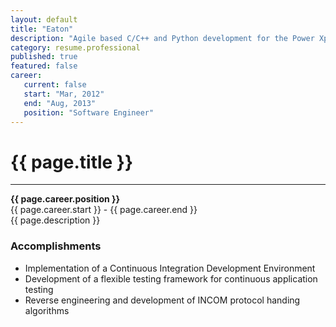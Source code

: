 ```yaml
---
layout: default
title: "Eaton"
description: "Agile based C/C++ and Python development for the Power Xpert Gateway Toolkit"  
category: resume.professional
published: true
featured: false
career:
   current: false
   start: "Mar, 2012"
   end: "Aug, 2013"
   position: "Software Engineer"
---
```


# {{ page.title }}
---
**{{ page.career.position }}**  
{{ page.career.start }} - {{ page.career.end }}  
{{ page.description }}
### Accomplishments
* Implementation of a Continuous Integration Development Environment
* Development of a flexible testing framework for continuous application testing
* Reverse engineering and development of INCOM protocol handing algorithms
